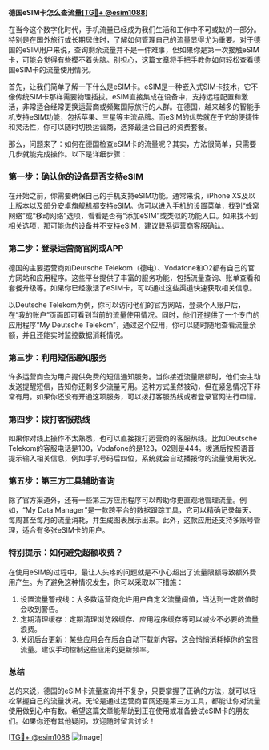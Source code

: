 **德国eSIM卡怎么查流量[[TG💪+ @esim1088](https://t.me/s/esim1088)]**

在当今这个数字化时代，手机流量已经成为我们生活和工作中不可或缺的一部分。特别是在国外旅行或长期居住时，了解如何管理自己的流量显得尤为重要。对于德国的eSIM用户来说，查询剩余流量并不是一件难事，但如果你是第一次接触eSIM卡，可能会觉得有些摸不着头脑。别担心，这篇文章将手把手教你如何轻松查看德国eSIM卡的流量使用情况。

首先，让我们简单了解一下什么是eSIM卡。eSIM是一种嵌入式SIM卡技术，它不像传统SIM卡那样需要物理插拔。eSIM直接集成在设备中，支持远程配置和激活，非常适合经常更换运营商或频繁国际旅行的人群。在德国，越来越多的智能手机支持eSIM功能，包括苹果、三星等主流品牌。而eSIM的优势就在于它的便捷性和灵活性，你可以随时切换运营商，选择最适合自己的资费套餐。

那么，问题来了：如何在德国检查eSIM卡的流量呢？其实，方法很简单，只需要几步就能完成操作。以下是详细步骤：

### **第一步：确认你的设备是否支持eSIM**
在开始之前，你需要确保自己的手机支持eSIM功能。通常来说，iPhone XS及以上版本以及部分安卓旗舰机都支持eSIM。你可以进入手机的设置菜单，找到“蜂窝网络”或“移动网络”选项，看看是否有“添加eSIM”或类似的功能入口。如果找不到相关选项，那可能你的设备并不支持eSIM，建议联系运营商客服确认。

### **第二步：登录运营商官网或APP**
德国的主要运营商如Deutsche Telekom（德电）、Vodafone和O2都有自己的官方网站和应用程序。这些平台提供了丰富的服务功能，包括流量查询、账单查看和套餐升级等。如果你已经激活了eSIM卡，可以通过这些渠道快速获取相关信息。

以Deutsche Telekom为例，你可以访问他们的官方网站，登录个人账户后，在“我的账户”页面即可看到当前的流量使用情况。同时，他们还提供了一个专门的应用程序“My Deutsche Telekom”，通过这个应用，你可以随时随地查看流量余额，并且还能实时监控数据消耗情况。

### **第三步：利用短信通知服务**
许多运营商会为用户提供免费的短信通知服务。当你接近流量限额时，他们会主动发送提醒短信，告知你还剩多少流量可用。这种方式虽然被动，但在紧急情况下非常有用。如果你还没有开通这项服务，可以拨打客服热线或者登录官网进行申请。

### **第四步：拨打客服热线**
如果你对线上操作不太熟悉，也可以直接拨打运营商的客服热线。比如Deutsche Telekom的客服电话是100，Vodafone的是123，O2则是444。拨通后按照语音提示输入相关信息，例如手机号码后四位，系统就会自动播报你的流量使用状况。

### **第五步：第三方工具辅助查询**
除了官方渠道外，还有一些第三方应用程序可以帮助你更直观地管理流量。例如，“My Data Manager”是一款跨平台的数据跟踪工具，它可以精确记录每天、每周甚至每月的流量消耗，并生成图表展示出来。此外，这款应用还支持多账号管理，适合有多张eSIM卡的用户。

### **特别提示：如何避免超额收费？**
在使用eSIM的过程中，最让人头疼的问题就是不小心超出了流量限额导致额外费用产生。为了避免这种情况发生，你可以采取以下措施：
1. 设置流量警戒线：大多数运营商允许用户自定义流量阈值，当达到一定数值时会收到警告。
2. 定期清理缓存：定期清理浏览器缓存、应用程序缓存等可以减少不必要的流量浪费。
3. 关闭后台更新：某些应用会在后台自动下载新内容，这会悄悄消耗掉你的宝贵流量。建议手动控制这些应用的更新频率。

### **总结**
总的来说，德国的eSIM卡流量查询并不复杂，只要掌握了正确的方法，就可以轻松掌握自己的流量状况。无论是通过运营商官网还是第三方工具，都能让你对流量使用做到心中有数。希望这篇文章能帮助到正在使用或准备尝试eSIM卡的朋友们。如果你还有其他疑问，欢迎随时留言讨论！

[[TG💪+ @esim1088](https://t.me/s/esim1088) ![Image](https://i.postimg.cc/4NQfJmqS/Snipaste-2025-05-13-00-14-12.png)]